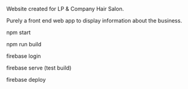 Website created for LP & Company Hair Salon.

Purely a front end web app to display information about the business.

npm start

npm run build

firebase login

firebase serve (test build)

firebase deploy